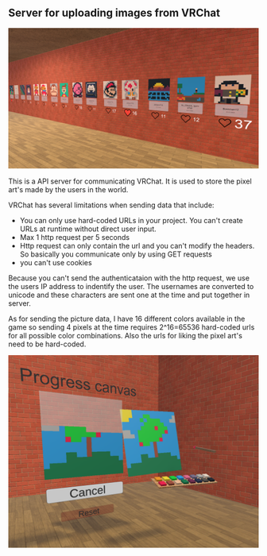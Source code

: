 ## Server for uploading images from VRChat
![Preview picture](https://github.com/oikki/PixelArtServer/blob/main/preview_images/pixel_arts.png)

This is a API server for communicating VRChat. It is used to store the pixel art's made by the users in the world. 

VRChat has several limitations when sending data that include:
- You can only use hard-coded URLs in your project. You can't create URLs at runtime without direct user input.
- Max 1 http request per 5 seconds
- Http request can only contain the url and you can't modify the headers. So basically you communicate only by using GET requests
- you can't use cookies

Because you can't send the authenticataion with the http request, we use the users IP address to indentify the user.
The usernames are converted to unicode and these characters are sent one at the time and put together in server.

As for sending the picture data, I have 16 different colors available in the game so sending 4 pixels at the time requires 2^16=65536 hard-coded urls for all possible color combinations. 
Also the urls for liking the pixel art's need to be hard-coded.


![Preview picture](https://github.com/oikki/PixelArtServer/blob/main/preview_images/uploading_picture.png)
